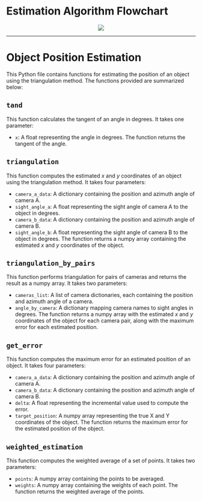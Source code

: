 # Estimation Algorithm Flowchart

<p align="center">
  <img src="https://github.com/theguyben/VISTRKR/assets/64026118/0174ebdf-76b9-4750-bb70-4fde93d2e56d" />
</p>

---

# Object Position Estimation
This Python file contains functions for estimating the position of an object using the triangulation method. The functions provided are summarized below:

## `tand`
This function calculates the tangent of an angle in degrees. It takes one parameter:
- `x`: A float representing the angle in degrees.
The function returns the tangent of the angle.

## `triangulation`
This function computes the estimated $x$ and $y$ coordinates of an object using the triangulation method. It takes four parameters:
- `camera_a_data`: A dictionary containing the position and azimuth angle of camera A.
- `sight_angle_a`: A float representing the sight angle of camera A to the object in degrees.
- `camera_b_data`: A dictionary containing the position and azimuth angle of camera B.
- `sight_angle_b`: A float representing the sight angle of camera B to the object in degrees.
The function returns a numpy array containing the estimated $x$ and $y$ coordinates of the object.

## `triangulation_by_pairs`
This function performs triangulation for pairs of cameras and returns the result as a numpy array. It takes two parameters:
- `cameras_list`: A list of camera dictionaries, each containing the position and azimuth angle of a camera.
- `angle_by_camera`: A dictionary mapping camera names to sight angles in degrees.
The function returns a numpy array with the estimated $x$ and $y$ coordinates of the object for each camera pair, along with the maximum error for each estimated position.

## `get_error`
This function computes the maximum error for an estimated position of an object. It takes four parameters:
- `camera_a_data`: A dictionary containing the position and azimuth angle of camera A.
- `camera_b_data`: A dictionary containing the position and azimuth angle of camera B.
- `delta`: A float representing the incremental value used to compute the error.
- `target_position`: A numpy array representing the true X and Y coordinates of the object.
The function returns the maximum error for the estimated position of the object.

## `weighted_estimation`
This function computes the weighted average of a set of points. It takes two parameters:

- `points`: A numpy array containing the points to be averaged.
- `weights`: A numpy array containing the weights of each point.
The function returns the weighted average of the points.
